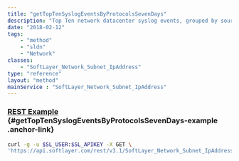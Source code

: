 ```yaml
---
title: "getTopTenSyslogEventsByProtocolsSevenDays"
description: "Top Ten network datacenter syslog events, grouped by source port, for the last 7 days"
date: "2018-02-12"
tags:
    - "method"
    - "sldn"
    - "Network"
classes:
    - "SoftLayer_Network_Subnet_IpAddress"
type: "reference"
layout: "method"
mainService : "SoftLayer_Network_Subnet_IpAddress"
---
```


### [REST Example](#getTopTenSyslogEventsByProtocolsSevenDays-example) <a href="/article/rest/"><i class="fas fa-question"></i></a> {#getTopTenSyslogEventsByProtocolsSevenDays-example .anchor-link} 
```bash
curl -g -u $SL_USER:$SL_APIKEY -X GET \
'https://api.softlayer.com/rest/v3.1/SoftLayer_Network_Subnet_IpAddress/{SoftLayer_Network_Subnet_IpAddressID}/getTopTenSyslogEventsByProtocolsSevenDays'
```
